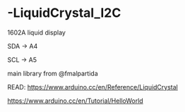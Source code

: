 # -LiquidCrystal_I2C
1602A liquid display

SDA → A4

SCL → A5

main library from @fmalpartida


READ:
https://www.arduino.cc/en/Reference/LiquidCrystal

https://www.arduino.cc/en/Tutorial/HelloWorld
